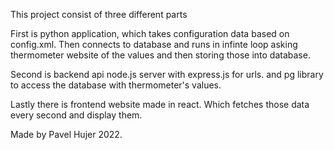 This project consist of three different parts

First is python application, which takes configuration data based on config.xml. Then connects to database and runs in infinte loop asking thermometer website of the values and then storing those into database.

Second is backend api node.js server with express.js for urls. and pg library to access the database with thermometer's values.

Lastly there is frontend website made in react. Which fetches those data every second and display them.


Made by Pavel Hujer 2022.
